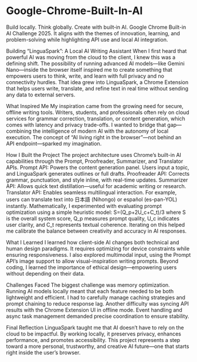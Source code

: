 # Google-Chrome-Built-In-AI
Build locally. Think globally. Create with built‑in AI.
Google Chrome Built-in AI Challenge 2025. It aligns with the themes of innovation, learning, and problem-solving while highlighting API use and local AI integration.
 
Building “LinguaSpark”: A Local AI Writing Assistant
When I first heard that powerful AI was moving from the cloud to the client, I knew this was a defining shift. The possibility of running advanced AI models—like Gemini Nano—inside the browser itself inspired me to create something that empowers users to think, write, and learn with full privacy and no connectivity hurdles. That idea grew into LinguaSpark, a Chrome Extension that helps users write, translate, and refine text in real time without sending any data to external servers.
 
What Inspired Me
My inspiration came from the growing need for secure, offline writing tools. Writers, students, and professionals often rely on cloud services for grammar correction, translation, or content generation, which comes with latency and privacy trade-offs. I wanted to bridge that gap—combining the intelligence of modern AI with the autonomy of local execution.
The concept of “AI living right in the browser”—not behind an API endpoint—sparked my imagination.
 
How I Built the Project
The project architecture uses Chrome’s built-in AI capabilities through the Prompt, Proofreader, Summarizer, and Translator APIs.
	Prompt API: Powers the content generation panel. Users input a topic, and LinguaSpark generates outlines or full drafts.
	Proofreader API: Corrects grammar, punctuation, and style inline, with real-time updates.
	Summarizer API: Allows quick text distillation—useful for academic writing or research.
	Translator API: Enables seamless multilingual interaction. For example, users can translate text into 日本語 (Nihongo) or español (es-pan-YOL) instantly.
Mathematically, I experimented with evaluating prompt optimization using a simple heuristic model:
S=(Q_p+2U_c+C_t)/3
where S is the overall system score, Q_p measures prompt quality, U_c indicates user clarity, and C_t represents textual coherence. Iterating on this helped me calibrate the balance between creativity and accuracy in AI responses.
 
What I Learned
I learned how client-side AI changes both technical and human design paradigms. It requires optimizing for device constraints while ensuring responsiveness. I also explored multimodal input, using the Prompt API’s image support to allow visual-inspiration writing prompts.
Beyond coding, I learned the importance of ethical design—empowering users without depending on their data.
 
Challenges Faced
The biggest challenge was memory optimization. Running AI models locally meant that each feature needed to be both lightweight and efficient. I had to carefully manage caching strategies and prompt chaining to reduce response lag.
Another difficulty was syncing API results with the Chrome Extension UI in offline mode. Event handling and async task management demanded precise coordination to ensure stability.
 
Final Reflection
LinguaSpark taught me that AI doesn’t have to rely on the cloud to be impactful. By working locally, it preserves privacy, enhances performance, and promotes accessibility. This project represents a step toward a more personal, trustworthy, and creative AI future—one that starts right inside the user’s browser.
